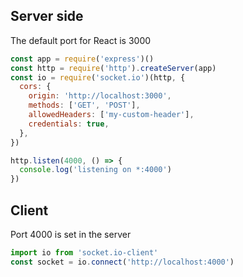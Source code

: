 ## Server side

 The default port for React is 3000

```javascript
const app = require('express')()
const http = require('http').createServer(app)
const io = require('socket.io')(http, {
  cors: {
    origin: 'http://localhost:3000',
    methods: ['GET', 'POST'],
    allowedHeaders: ['my-custom-header'],
    credentials: true,
  },
})

http.listen(4000, () => {
  console.log('listening on *:4000')
})
```

## Client 

Port 4000 is set in the server

```javascript
import io from 'socket.io-client'
const socket = io.connect('http://localhost:4000')
```